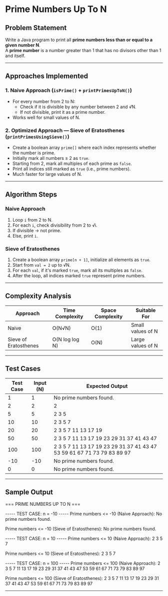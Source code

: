 # Prime Numbers Up To N

## Problem Statement
Write a Java program to print all **prime numbers less than or equal to a given number N**.  
A **prime number** is a number greater than 1 that has no divisors other than 1 and itself.

---

## Approaches Implemented

### 1. Naive Approach (`isPrime()` + `printPrimesUpToN()`)
- For every number from 2 to N:
  - Check if it is divisible by any number between 2 and √N.
  - If not divisible, print it as a prime number.
- Works well for small values of N.

### 2. Optimized Approach — **Sieve of Eratosthenes** (`printPrimesUsingSieve()`)
- Create a boolean array `prime[]` where each index represents whether the number is prime.
- Initially mark all numbers ≥ 2 as `true`.
- Starting from 2, mark all multiples of each prime as `false`.
- Print all indices still marked as `true` (i.e., prime numbers).
- Much faster for large values of N.

---

## Algorithm Steps

### Naive Approach
1. Loop `i` from 2 to N.
2. For each `i`, check divisibility from 2 to √i.
3. If divisible → not prime.
4. Else, print `i`.

### Sieve of Eratosthenes
1. Create a boolean array `prime[n + 1]`, initialize all elements as `true`.
2. Start from `val = 2` up to √N.
3. For each `val`, if it's marked `true`, mark all its multiples as `false`.
4. After the loop, all indices marked `true` represent prime numbers.

---

## Complexity Analysis

| Approach | Time Complexity | Space Complexity | Suitable For |
|-----------|----------------|------------------|---------------|
| Naive | O(N√N) | O(1) | Small values of N |
| Sieve of Eratosthenes | O(N log log N) | O(N) | Large values of N |

---

## Test Cases

| Test Case | Input (N) | Expected Output |
|------------|------------|----------------|
| 1 | 1 | No prime numbers found. |
| 2 | 2 | 2 |
| 5 | 5 | 2 3 5 |
| 10 | 10 | 2 3 5 7 |
| 20 | 20 | 2 3 5 7 11 13 17 19 |
| 50 | 50 | 2 3 5 7 11 13 17 19 23 29 31 37 41 43 47 |
| 100 | 100 | 2 3 5 7 11 13 17 19 23 29 31 37 41 43 47 53 59 61 67 71 73 79 83 89 97 |
| -10 | -10 | No prime numbers found. |
| 0 | 0 | No prime numbers found. |

---

## Sample Output

=== PRIME NUMBERS UP TO N ===

----- TEST CASE: n = -10 -----
Prime numbers <= -10 (Naive Approach):
No prime numbers found.

Prime numbers <= -10 (Sieve of Eratosthenes):
No prime numbers found.

----- TEST CASE: n = 10 -----
Prime numbers <= 10 (Naive Approach):
2 3 5 7

Prime numbers <= 10 (Sieve of Eratosthenes):
2 3 5 7

----- TEST CASE: n = 100 -----
Prime numbers <= 100 (Naive Approach):
2 3 5 7 11 13 17 19 23 29 31 37 41 43 47 53 59 61 67 71 73 79 83 89 97

Prime numbers <= 100 (Sieve of Eratosthenes):
2 3 5 7 11 13 17 19 23 29 31 37 41 43 47 53 59 61 67 71 73 79 83 89 97

---
